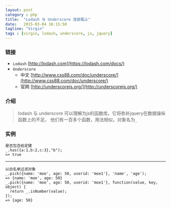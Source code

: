 ```yaml
---
layout: post
category : php
title:  "Lodash 与 Underscore 浅尝辄止"
date:   2015-03-04 16:15:50
tagline: "Virgin"
tags : [virgin, lodash, underscore, js, jquery]
---
```

### 链接

* `Lodash` [http://lodash.com](https://lodash.com/docs/)
* `Underscore`
	* 中文 [http://www.css88.com/doc/underscore/](http://www.css88.com/doc/underscore/)
	* 官网 [http://underscorejs.org/](http://underscorejs.org/)
	
### 介绍

> lodash 与 underscore 可以理解为js的函数库。它将弥补jquery在数据操纵函数上的不足。
他们有一百多个函数，用法相似，对象名为`_` 

### 实例

	是否包含给定键
	_.has({a:1,b:2,c:3},"b");
	=> true

---

	以白名单过滤对象
	_.pick({name: 'moe', age: 50, userid: 'moe1'}, 'name', 'age');
	=> {name: 'moe', age: 50}
	_.pick({name: 'moe', age: 50, userid: 'moe1'}, function(value, key, object) {
	  return _.isNumber(value);
	});
	=> {age: 50}
